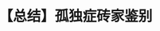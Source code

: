 ---
title: 【总结】孤独症砖家鉴别
tags: [ASD, 孤独症]
color: danger
description: 希望砖家能够不再愚人
external_url: http://mp.weixin.qq.com/s?__biz=MzIyMzgyMjY5NQ==&amp;mid=2247483999&amp;idx=1&amp;sn=7ab6eacf4d3b1e3316e7417f0623a380&amp;chksm=e8191457df6e9d412a890f13822c04c8ce6cc392d2bf96bd9d84e64cc2cb08f8863a5af3d0b7&amp;scene=27#wechat_redirect
---